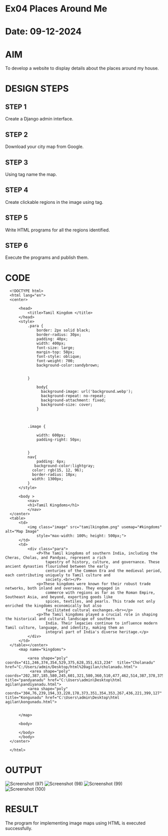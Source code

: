 # Ex04 Places Around Me
# Date: 09-12-2024
# AIM
To develop a website to display details about the places around my house.

# DESIGN STEPS
## STEP 1
Create a Django admin interface.

## STEP 2
Download your city map from Google.

## STEP 3
Using <map> tag name the map.

## STEP 4
Create clickable regions in the image using <area> tag.

## STEP 5
Write HTML programs for all the regions identified.

## STEP 6
Execute the programs and publish them.

# CODE
~~~
  <!DOCTYPE html>
  <html lang="en">
  <center>
  
      <head>
          <title>Tamil Kingdom </title>
      </head>
      <style>
          .para {
              border: 2px solid black;
              border-radius: 30px;
              padding: 40px;
              width: 400px;
              font-size: large;
              margin-top: 50px;
              font-style: oblique;
              font-weight: 700;
              background-color:sandybrown;
             
  
          }
          
              body{
                background-image: url('background.webp');
                background-repeat: no-repeat;
                background-attachment: fixed;
                background-size: cover;
              }
            
            
  
          .image {
              
              width: 600px;
              padding-right: 50px;
          
              
          }
          nav{
              padding: 6px;
             background-color:lightgray;
            color: rgb(15, 12, 96);
            border-radius: 10px;
            width: 1300px;
          }
      </style>
  
      <body >
          <nav>
          <h1>Tamil Kingdoms</h1>
          </nav>
  </center>
  <table>
      <td>
          <img class="image" src="tamilkingdom.png" usemap="#kingdoms" alt="Map Image"
              style="max-width: 100%; height: 500px;">
      </td>
      <td>
          <div class="para">
              <P>The Tamil kingdoms of southern India, including the Cheras, Cholas, and Pandyas, represent a rich
                  tapestry of history, culture, and governance. These ancient dynasties flourished between the early
                  centuries of the Common Era and the medieval period, each contributing uniquely to Tamil culture and
                  society.<br></P>
              <p>These kingdoms were known for their robust trade networks, both inland and overseas. They engaged in
                  commerce with regions as far as the Roman Empire, Southeast Asia, and beyond, exporting goods like
                  spices, textiles, and pearls. This trade not only enriched the kingdoms economically but also
                  facilitated cultural exchanges.<br></p>
              <p>The Tamil kingdoms played a crucial role in shaping the historical and cultural landscape of southern
                  India. Their legacies continue to influence modern Tamil culture, language, and identity, making them an
                  integral part of India's diverse heritage.</p>
          </div>
      </td>
  </table></center>
      <map name="kingdoms">
  
          <area shape="poly" coords="411,246,374,354,529,375,628,351,613,234"  title="Cholanadu" href="C:/Users/admin/Desktop/html%20agilan/cholanadu.html">
           <area shape="poly" coords="202,387,185,580,245,601,321,580,360,510,477,462,514,387,378,375,377,379,378,375" title="pandyanadu" href="C:\Users\admin\Desktop\html agilan\pandiyanadu.html">
          <area shape="poly" coords="304,76,239,194,33,220,178,373,351,354,353,267,436,221,399,127" title="Kongunadu" href="C:\Users\admin\Desktop\html agilan\kongunadu.html">
              
              
      </map>
  
      <body>
  
      </body>
      </body>
  </center>
  
  </html>
~~~
# OUTPUT
![Screenshot (97)](https://github.com/user-attachments/assets/4c93741f-f127-4544-a460-ae7ac99b1bef)
![Screenshot (98)](https://github.com/user-attachments/assets/c1d5a4cf-f09c-44b5-a593-7d1efed9a03b)
![Screenshot (99)](https://github.com/user-attachments/assets/ec06b71a-5729-4a4c-8d0e-ec1d03728120)
![Screenshot (100)](https://github.com/user-attachments/assets/59b6dc97-5424-455d-94d5-0c1efe878665)



# RESULT
The program for implementing image maps using HTML is executed successfully.

